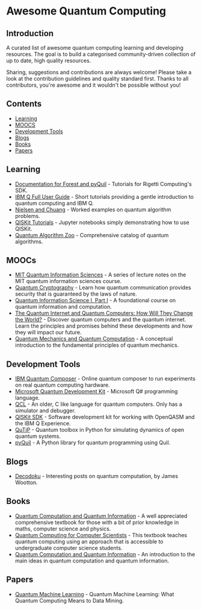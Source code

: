 # Awesome Quantum Computing

## Introduction

A curated list of awesome quantum computing learning and developing resources. The goal is to build a categorised community-driven collection of up to date, high quality resources. 

Sharing, suggestions and contributions are always welcome! Please take a look at the contribution guidelines and quality standard first. Thanks to all contributors, you're awesome and it wouldn't be possible without you!

## Contents

- [Learning](#learning)
- [MOOCS](#moocs)
- [Development Tools](#development-tools)
- [Blogs](#blogs)
- [Books](#books)
- [Papers](#papers)

## Learning

- [Documentation for Forest and pyQuil](http://pyquil.readthedocs.io/en/latest/) - Tutorials for Rigetti Computing's SDK.
- [IBM Q Full User Guide](https://quantumexperience.ng.bluemix.net/qx/tutorial?sectionId=full-user-guide&page=introduction) - Short tutorials providing a gentle introduction to quantum computing and IBM Q.
- [Nielsen and Chuang](http://quantum.wobblybit.com/category/nielsenchuang/) - Worked examples on quantum algorithm problems.
- [QISKit Tutorials](https://github.com/QISKit/qiskit-tutorial) - Jupyter notebooks simply demonstrating how to use QISKit.
- [Quantum Algorithm Zoo](http://math.nist.gov/quantum/zoo/) - Comprehensive catalog of quantum algorithms. 

## MOOCs

- [MIT Quantum Information Sciences](https://ocw.mit.edu/courses/media-arts-and-sciences/mas-865j-quantum-information-science-spring-2006/lecture-notes/) - A series of lecture notes on the MIT quantum information sciences course.
- [Quantum Cryptography](https://www.edx.org/course/quantum-cryptography-caltechx-delftx-qucryptox-0) - Learn how quantum communication provides security that is guaranteed by the laws of nature.
- [Quantum Information Science I, Part I](https://www.edx.org/course/quantum-information-science-i) - A foundational course on quantum information and computation.
- [The Quantum Internet and Quantum Computers: How Will They Change the World?](https://www.edx.org/course/quantum-internet-quantum-computers-how-delftx-qtm1x) - Discover quantum computers and the quantum internet. Learn the principles and promises behind these developments and how they will impact our future.
- [Quantum Mechanics and Quantum Computation](https://www.edx.org/course/quantum-mechanics-quantum-computation-uc-berkeleyx-cs-191x) - A conceptual introduction to the fundamental  principles of quantum mechanics.

## Development Tools

- [IBM Quantum Composer](https://quantumexperience.ng.bluemix.net/qx/editor) - Online quantum composer to run experiments on real quantum computing hardware.
- [Microsoft Quantum Development Kit](https://docs.microsoft.com/en-us/quantum/?view=qsharp-preview) - Microsoft Q# programming language.
- [QCL](http://tph.tuwien.ac.at/~oemer/qcl.html) - An older, C like language for quantum computers. Only has a simulator and debugger.
- [QISKit SDK](https://github.com/QISKit/qiskit-sdk-py) - Software development kit for working with OpenQASM and the IBM Q Experience.
- [QuTiP](http://qutip.org/docs/latest/index.html) - Quantum toolbox in Python for simulating dynamics of open quantum systems.
- [pyQuil](https://github.com/rigetticomputing/pyquil) - A Python library for quantum programming using Quil.

## Blogs

- [Decodoku](https://medium.com/@decodoku) - Interesting posts on quantum computation, by James Wootton.

## Books

- [Quantum Computation and Quantum Information](https://books.google.com/books/about/Quantum_Computation_and_Quantum_Informat.html?id=-s4DEy7o-a0C&redir_esc=y) - A well appreciated comprehensive textbook for those with a bit of prior knowledge in maths, computer science and physics.
- [Quantum Computing for Computer Scientists](https://www.amazon.com/Quantum-Computing-Computer-Scientists-Yanofsky/dp/0521879965) - This textbook teaches quantum computing using an approach that is accessible to undergraduate computer science students.
- [Quantum Computation and Quantum Information](http://www-reynal.ensea.fr/docs/iq/QC10th.pdf) - An introduction to the main ideas in quantum computation and quantum information.

## Papers

- [Quantum Machine Learning](https://www.researchgate.net/publication/264825604_Quantum_Machine_Learning_What_Quantum_Computing_Means_to_Data_Mining) - Quantum Machine Learning: What Quantum Computing Means to Data Mining.
